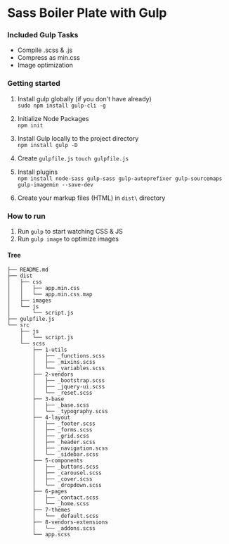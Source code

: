 # Sass Boiler Plate with Gulp

### Included Gulp Tasks
* Compile .scss & .js
* Compress as min.css
* Image optimization

### Getting started
1. Install gulp globally (if you don't have already)\
```sudo npm install gulp-cli -g```

1. Initialize Node Packages\
```npm init```

1. Install Gulp locally to the project directory\
```npm install gulp -D```

1. Create ```gulpfile.js```
```touch gulpfile.js```

1. Install plugins\
```npm install node-sass gulp-sass gulp-autoprefixer gulp-sourcemaps gulp-imagemin --save-dev```

1. Create your markup files (HTML) in ```dist\``` directory

### How to run
1. Run ```gulp``` to start watching CSS & JS
1. Run ```gulp image``` to optimize images


#### Tree

```
├── README.md
├── dist
│   ├── css
│   │   ├── app.min.css
│   │   └── app.min.css.map
│   ├── images
│   └── js
│       └── script.js
├── gulpfile.js
└── src
    ├── js
    │   └── script.js
    └── scss
        ├── 1-utils
        │   ├── _functions.scss
        │   ├── _mixins.scss
        │   └── _variables.scss
        ├── 2-vendors
        │   ├── _bootstrap.scss
        │   ├── _jquery-ui.scss
        │   └── _reset.scss
        ├── 3-base
        │   ├── _base.scss
        │   └── _typography.scss
        ├── 4-layout
        │   ├── _footer.scss
        │   ├── _forms.scss
        │   ├── _grid.scss
        │   ├── _header.scss
        │   ├── _navigation.scss
        │   └── _sidebar.scss
        ├── 5-components
        │   ├── _buttons.scss
        │   ├── _carousel.scss
        │   ├── _cover.scss
        │   └── _dropdown.scss
        ├── 6-pages
        │   ├── _contact.scss
        │   └── _home.scss
        ├── 7-themes
        │   └── _default.scss
        ├── 8-vendors-extensions
        │   └── _addons.scss
        └── app.scss
  ```
